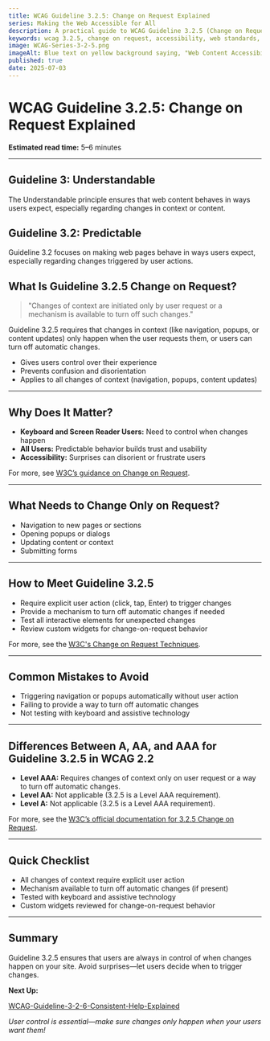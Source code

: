 ```yaml
---
title: WCAG Guideline 3.2.5: Change on Request Explained
series: Making the Web Accessible for All
description: A practical guide to WCAG Guideline 3.2.5 (Change on Request)—what it means, why it matters, and how to ensure changes only happen when users ask for them.
keywords: wcag 3.2.5, change on request, accessibility, web standards, user experience, predictable behavior
image: WCAG-Series-3-2-5.png
imageAlt: Blue text on yellow background saying, "Web Content Accessibiilty Guiedlines (WCAG) 3.2.5 Explained, Change on Request"
published: true
date: 2025-07-03
---
```


# **WCAG Guideline 3.2.5: Change on Request Explained**

**Estimated read time:** 5–6 minutes

---

## **Guideline 3: Understandable**

The Understandable principle ensures that web content behaves in ways users expect, especially regarding changes in context or content.

## **Guideline 3.2: Predictable**

Guideline 3.2 focuses on making web pages behave in ways users expect, especially regarding changes triggered by user actions.

## **What Is Guideline 3.2.5 Change on Request?**

<!-- [Illustration: User clicking a button to trigger a change, no automatic changes] -->

> "Changes of context are initiated only by user request or a mechanism is available to turn off such changes."

Guideline 3.2.5 requires that changes in context (like navigation, popups, or content updates) only happen when the user requests them, or users can turn off automatic changes.

- Gives users control over their experience
- Prevents confusion and disorientation
- Applies to all changes of context (navigation, popups, content updates)

---

## **Why Does It Matter?**

<!-- [Infographic: User with assistive tech, warning icon, and control button] -->

- **Keyboard and Screen Reader Users:** Need to control when changes happen
- **All Users:** Predictable behavior builds trust and usability
- **Accessibility:** Surprises can disorient or frustrate users

For more, see [W3C’s guidance on Change on Request](https://www.w3.org/WAI/WCAG22/Understanding/change-on-request.html).

---

## **What Needs to Change Only on Request?**

<!-- [Grid: Navigation, popups, content updates, and form submissions] -->

- Navigation to new pages or sections
- Opening popups or dialogs
- Updating content or context
- Submitting forms

---

## **How to Meet Guideline 3.2.5**

<!-- [Side-by-side: Good example (user clicks to trigger change) vs. Bad example (automatic navigation)] -->

- Require explicit user action (click, tap, Enter) to trigger changes
- Provide a mechanism to turn off automatic changes if needed
- Test all interactive elements for unexpected changes
- Review custom widgets for change-on-request behavior

For more, see the [W3C's Change on Request Techniques](https://www.w3.org/WAI/WCAG22/Techniques/general/G76).

---

## **Common Mistakes to Avoid**

<!-- [Do/Don't graphic: Left side with user-initiated change, right side with automatic change] -->

- Triggering navigation or popups automatically without user action
- Failing to provide a way to turn off automatic changes
- Not testing with keyboard and assistive technology

---

## **Differences Between A, AA, and AAA for Guideline 3.2.5 in WCAG 2.2**

<!-- [Infographic: Three columns labeled A, AA, AAA with example requirements for each] -->

- **Level AAA:** Requires changes of context only on user request or a way to turn off automatic changes.
- **Level AA:** Not applicable (3.2.5 is a Level AAA requirement).
- **Level A:** Not applicable (3.2.5 is a Level AAA requirement).

For more, see the [W3C’s official documentation for 3.2.5 Change on Request](https://www.w3.org/WAI/WCAG22/Understanding/change-on-request.html).

---

## **Quick Checklist**

<!-- [Checklist graphic: Icons for button, warning, and user] -->

- All changes of context require explicit user action
- Mechanism available to turn off automatic changes (if present)
- Tested with keyboard and assistive technology
- Custom widgets reviewed for change-on-request behavior

---

## **Summary**

<!-- [Illustration: User in control of changes on a website] -->

Guideline 3.2.5 ensures that users are always in control of when changes happen on your site. Avoid surprises—let users decide when to trigger changes.

**Next Up:**

[WCAG-Guideline-3-2-6-Consistent-Help-Explained](WCAG-Guideline-3-2-6-Consistent-Help-Explained)

*User control is essential—make sure changes only happen when your users want them!*
